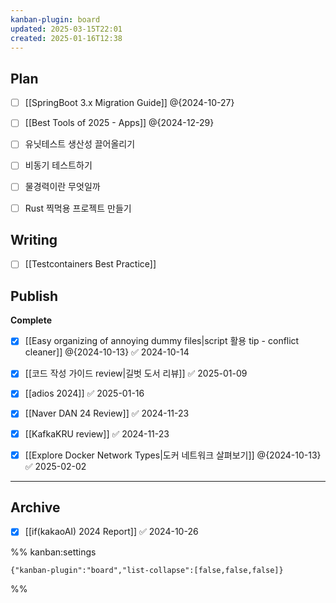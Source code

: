 ```yaml
---
kanban-plugin: board
updated: 2025-03-15T22:01
created: 2025-01-16T12:38
---
```


## Plan

- [ ] [[SpringBoot 3.x Migration Guide]]
    @{2024-10-27}
- [ ] [[Best Tools of 2025 - Apps]] @{2024-12-29}
- [ ] 유닛테스트 생산성 끌어올리기
- [ ] 비동기 테스트하기
- [ ] 물경력이란 무엇일까
- [ ] Rust 찍먹용 프로젝트 만들기


## Writing

- [ ] [[Testcontainers Best Practice]]


## Publish

**Complete**
- [x] [[Easy organizing of annoying dummy files|script 활용 tip - conflict cleaner]] @{2024-10-13} ✅ 2024-10-14
- [x] [[코드 작성 가이드 review|길벗 도서 리뷰]] ✅ 2025-01-09
- [x] [[adios 2024]] ✅ 2025-01-16
- [x] [[Naver DAN 24 Review]] ✅ 2024-11-23
- [x] [[KafkaKRU review]] ✅ 2024-11-23
- [x] [[Explore Docker Network Types|도커 네트워크 살펴보기]] @{2024-10-13} ✅ 2025-02-02


***

## Archive

- [x] [[if(kakaoAI) 2024 Report]] ✅ 2024-10-26

%% kanban:settings
```
{"kanban-plugin":"board","list-collapse":[false,false,false]}
```
%%